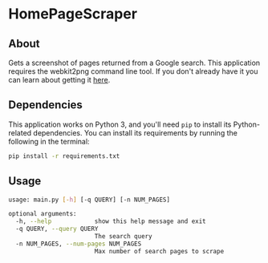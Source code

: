 # HomePageScraper

## About
Gets a screenshot of pages returned from a Google search. This application requires the webkit2png command line tool. If you don't already have it you can learn about getting it [here](http://www.paulhammond.org/webkit2png).

## Dependencies
This application works on Python 3, and you'll need `pip` to install its Python-related dependencies. You can install its requirements by running the following in the terminal:

```bash
pip install -r requirements.txt
```

## Usage
```bash
usage: main.py [-h] [-q QUERY] [-n NUM_PAGES]

optional arguments:
  -h, --help            show this help message and exit
  -q QUERY, --query QUERY
                        The search query
  -n NUM_PAGES, --num-pages NUM_PAGES
                        Max number of search pages to scrape
```
